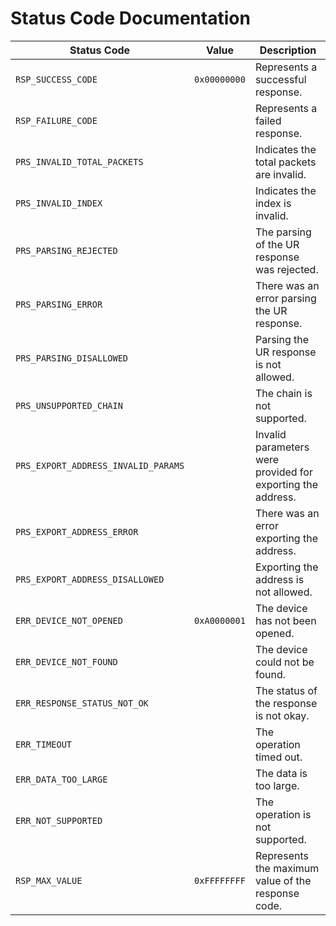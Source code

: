 # Status Code Documentation

| Status Code | Value | Description |
| ----------- | ----- | ----------- |
| `RSP_SUCCESS_CODE` | `0x00000000` | Represents a successful response. |
| `RSP_FAILURE_CODE` | | Represents a failed response. |
| `PRS_INVALID_TOTAL_PACKETS` | | Indicates the total packets are invalid. |
| `PRS_INVALID_INDEX` | | Indicates the index is invalid. |
| `PRS_PARSING_REJECTED` | | The parsing of the UR response was rejected. |
| `PRS_PARSING_ERROR` | | There was an error parsing the UR response. |
| `PRS_PARSING_DISALLOWED` | | Parsing the UR response is not allowed. |
| `PRS_UNSUPPORTED_CHAIN` | | The chain is not supported. |
| `PRS_EXPORT_ADDRESS_INVALID_PARAMS` | | Invalid parameters were provided for exporting the address. |
| `PRS_EXPORT_ADDRESS_ERROR` | | There was an error exporting the address. |
| `PRS_EXPORT_ADDRESS_DISALLOWED` | | Exporting the address is not allowed. |
| `ERR_DEVICE_NOT_OPENED` | `0xA0000001` | The device has not been opened. |
| `ERR_DEVICE_NOT_FOUND` | | The device could not be found. |
| `ERR_RESPONSE_STATUS_NOT_OK` | | The status of the response is not okay. |
| `ERR_TIMEOUT` | | The operation timed out. |
| `ERR_DATA_TOO_LARGE` | | The data is too large. |
| `ERR_NOT_SUPPORTED` | | The operation is not supported. |
| `RSP_MAX_VALUE` | `0xFFFFFFFF` | Represents the maximum value of the response code. |
